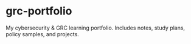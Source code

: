 # grc-portfolio
My cybersecurity &amp; GRC learning portfolio. Includes notes, study plans, policy samples, and projects.
